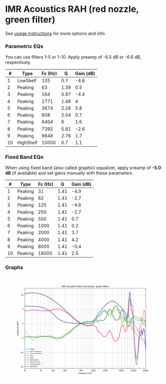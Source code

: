 # IMR Acoustics RAH (red nozzle, green filter)
See [usage instructions](https://github.com/jaakkopasanen/AutoEq#usage) for more options and info.

### Parametric EQs
You can use filters 1-5 or 1-10. Apply preamp of -6.5 dB or -6.6 dB, respectively.

|   # | Type      |   Fc (Hz) |    Q |   Gain (dB) |
|-----|-----------|-----------|------|-------------|
|   1 | LowShelf  |       105 | 0.7  |        -4.6 |
|   2 | Peaking   |        63 | 1.39 |         0.5 |
|   3 | Peaking   |       164 | 0.87 |        -4.4 |
|   4 | Peaking   |      1771 | 1.46 |         4   |
|   5 | Peaking   |      3674 | 2.28 |         5.8 |
|   6 | Peaking   |       608 | 2.04 |         0.7 |
|   7 | Peaking   |      6404 | 6    |         1.6 |
|   8 | Peaking   |      7392 | 5.81 |        -2.6 |
|   9 | Peaking   |      9848 | 2.76 |         1.7 |
|  10 | HighShelf |     10000 | 0.7  |         1.1 |

### Fixed Band EQs
When using fixed band (also called graphic) equalizer, apply preamp of **-5.0 dB** (if available) and set gains manually with these parameters.

|   # | Type    |   Fc (Hz) |    Q |   Gain (dB) |
|-----|---------|-----------|------|-------------|
|   1 | Peaking |        31 | 1.41 |        -4.9 |
|   2 | Peaking |        62 | 1.41 |        -2.7 |
|   3 | Peaking |       125 | 1.41 |        -4.6 |
|   4 | Peaking |       250 | 1.41 |        -2.7 |
|   5 | Peaking |       500 | 1.41 |         0.7 |
|   6 | Peaking |      1000 | 1.41 |         0.2 |
|   7 | Peaking |      2000 | 1.41 |         3.7 |
|   8 | Peaking |      4000 | 1.41 |         4.2 |
|   9 | Peaking |      8000 | 1.41 |        -0.4 |
|  10 | Peaking |     16000 | 1.41 |         2.5 |

### Graphs
![](./IMR%20Acoustics%20RAH%20(red%20nozzle,%20green%20filter).png)
